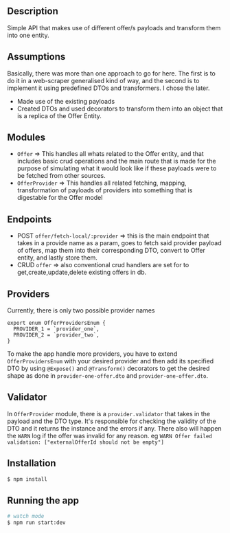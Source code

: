 ## Description

Simple API that makes use of different offer/s payloads and transform them into one entity.

## Assumptions

Basically, there was more than one approach to go for here. The first is to do it in a web-scraper generalised kind of way, and the second is to implement it using predefined DTOs and transformers. I chose the later.

- Made use of the existing payloads
- Created DTOs and used decorators to transform them into an object that is a replica of the Offer Entity.

## Modules

- `Offer` => This handles all whats related to the Offer entity, and that includes basic crud operations and the main route that is made for the purpose of simulating what it would look like if these payloads were to be fetched from other sources.
- `OfferProvider` => This handles all related fetching, mapping, transformation of payloads of providers into something that is digestable for the Offer model

## Endpoints

- POST `offer/fetch-local/:provider` => this is the main endpoint that takes in a provide name as a param, goes to fetch said provider payload of offers, map them into their corresponding DTO, convert to Offer entity, and lastly store them.
- CRUD `offer` => also conventional crud handlers are set for to get,create,update,delete existing offers in db.

## Providers

Currently, there is only two possible provider names

```
export enum OfferProvidersEnum {
  PROVIDER_1 = `provider_one`,
  PROVIDER_2 = `provider_two`,
}

```

To make the app handle more providers, you have to extend `OfferProvidersEnum` with your desired provider and then add its specified DTO by using `@Expose()` and `@Transform()` decorators to get the desired shape as done in `provider-one-offer.dto` and `provider-one-offer.dto`.

## Validator

In `OfferProvider` module, there is a `provider.validator` that takes in the payload and the DTO type. It's responsible for checking the validity of the DTO and it returns the instance and the errors if any. There also will happen the `WARN` log if the offer was invalid for any reason. eg `WARN Offer failed validation: ["externalOfferId should not be empty"]`

## Installation

```bash
$ npm install
```

## Running the app

```bash
# watch mode
$ npm run start:dev

```
